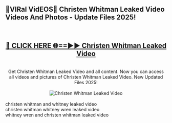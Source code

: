 <h2>🔴VIRal VidEOS🔴 Christen Whitman Leaked Video Videos And Photos - Update Files 2025!</h2>
<br>
<div align="center">
<h2><a href="https://virallinks.top/Hdb6NB" rel="nofollow">🔴 CLICK HERE 🌐==►► Christen Whitman Leaked Video</a></h2>
<br>
Get Christen Whitman Leaked Video and all content. Now you can access all videos and pictures of Christen Whitman Leaked Video. New Updated Files 2025!
<br>
<br>
<a href="https://virallinks.top/Hdb6NB" rel="nofollow" data-target="animated-image.originalLink"><img src="https://i.imgur.com/dJHk4Zq.gif)" alt="Christen Whitman Leaked Video" style="max-width: 100%; display: inline-block;" data-target="animated-image.originalImage"></a>
</div>
<br>
christen whitman and whitney leaked video<br>
christen whitman whitney wren leaked video<br>
whitney wren and christen whitman leaked video